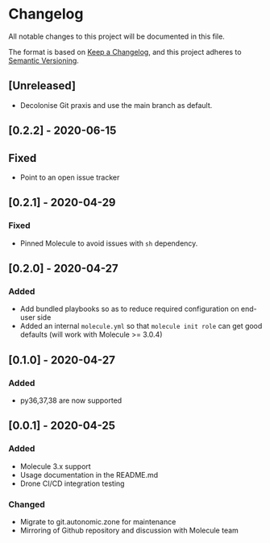 # Changelog

All notable changes to this project will be documented in this file.

The format is based on [Keep a Changelog](https://keepachangelog.com/en/1.0.0/),
and this project adheres to [Semantic Versioning](https://semver.org/spec/v2.0.0.html).

## [Unreleased]

- Decolonise Git praxis and use the main branch as default.

## [0.2.2] - 2020-06-15

## Fixed

- Point to an open issue tracker

## [0.2.1] - 2020-04-29

### Fixed

- Pinned Molecule to avoid issues with `sh` dependency.

## [0.2.0] - 2020-04-27

### Added

- Add bundled playbooks so as to reduce required configuration on end-user side
- Added an internal `molecule.yml` so that `molecule init role` can get good defaults (will work with Molecule >= 3.0.4)

## [0.1.0] - 2020-04-27

### Added

- py36,37,38 are now supported

## [0.0.1] - 2020-04-25

### Added

- Molecule 3.x support
- Usage documentation in the README.md
- Drone CI/CD integration testing

### Changed

- Migrate to git.autonomic.zone for maintenance
- Mirroring of Github repository and discussion with Molecule team
